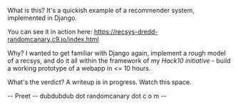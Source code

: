 What is this? It's a quickish example of a recommender system, implemented in Django. 

You can see it in action here: https://recsys-dredd-randomcanary.c9.io/index.html

Why? I wanted to get familiar with Django again, implement a rough model of a recsys, 
and do it all within the framework of my *Hack10 initiative* - build a working prototype of a webapp
in <= 10 hours. 

What's the verdict? A writeup is in progress. Watch this space. 

-- Preet
-- dubdubdub dot randomcanary dot c o m --



